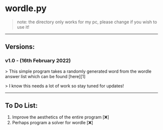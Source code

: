 # wordle.py
> note: the directory only works for my pc, please change if you wish to use it!

---
<h2><b>Versions:</b></h2>
<h3><b>v1.0 - (16th February 2022)</b></h3>
<p>>  This simple program takes a randomly generated word from the wordle answer list which can be found [here][1]</p>
<p>> I know this needs a lot of work so stay tuned for updates!</p>

---
<h2><b>To Do List:</b></h2>
<ol>
<li>Improve the aesthetics of the entire program [❌]</li>
<li>Perhaps program a solver for wordle [❌]</li>
</ol>

[1]: https://www.nytimes.com/games/wordle/main.7785bdf7.js
